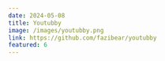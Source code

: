 ```yaml
---
date: 2024-05-08
title: Youtubby
image: /images/youtubby.png
link: https://github.com/fazibear/youtubby
featured: 6
---
```

